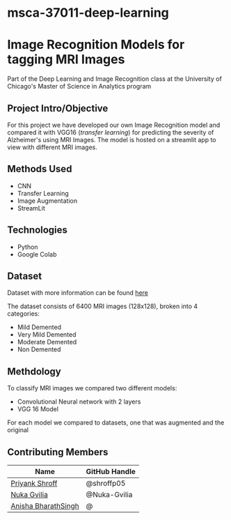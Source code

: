 # msca-37011-deep-learning

# Image Recognition Models for tagging MRI Images 

Part of the Deep Learning and Image Recognition class at the University of Chicago's Master of Science in Analytics program 

## Project Intro/Objective
For this project we have developed our own Image Recognition model and compared it with VGG16 (<i>transfer learning</i>) for predicting the severity of Alzheimer's using MRI Images. The model is hosted on a streamlit app to view with different MRI images. 

## Methods Used
- CNN 
- Transfer Learning 
- Image Augmentation 
- StreamLit 

## Technologies 
- Python 
- Google Colab 

## Dataset 
Dataset with more information can be found [here](https://www.kaggle.com/datasets/sachinkumar413/alzheimer-mri-dataset)

The dataset consists of 6400 MRI images (128x128), broken into 4 categories:
- Mild Demented
- Very Mild Demented 
- Moderate Demented 
- Non Demented

## Methdology

To classify MRI images we compared two different models:

- Convolutional Neural network with 2 layers
- VGG 16 Model 

For each model we compared to datasets, one that was augmented and the original

## Contributing Members

|Name     |  GitHub Handle   | 
|---------|-----------------|
|[Priyank Shroff](https://github.com/[shroffp05])| @shroffp05        |
|[Nuka Gvilia](https://github.com/Nuka-Gvilia) |     @Nuka-Gvilia    |
|[Anisha BharathSingh]()| @        |
